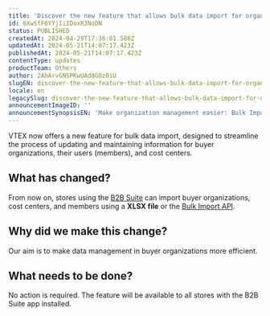 ```yaml
---
title: 'Discover the new feature that allows bulk data import for organizations and cost centers'
id: 6XwSfF6YYjIiIDoxR3NoDN
status: PUBLISHED
createdAt: 2024-04-29T17:36:01.588Z
updatedAt: 2024-05-21T14:07:17.423Z
publishedAt: 2024-05-21T14:07:17.423Z
contentType: updates
productTeam: Others
author: 2AhArvGNSPKwUAd8GOz0iU
slugEN: discover-the-new-feature-that-allows-bulk-data-import-for-organizations-and
locale: en
legacySlug: discover-the-new-feature-that-allows-bulk-data-import-for-organizations-and
announcementImageID: ''
announcementSynopsisEN: 'Make organization management easier: Bulk Import streamlines data updates and maintenance'
---
```


VTEX now offers a new feature for bulk data import, designed to streamline the process of updating and maintaining information for buyer organizations, their users (members), and cost centers.

## What has changed?

From now on, stores using the [B2B Suite](https://developers.vtex.com/docs/apps/vtex.b2b-suite) can import buyer organizations, cost centers, and members using a **XLSX file** or the [Bulk Import API](https://developers.vtex.com/docs/api-reference/buyer-organizations?endpoint=overview). 

## Why did we make this change?

Our aim is to make data management in buyer organizations more efficient.

## What needs to be done?

No action is required. The feature will be available to all stores with the B2B Suite app installed.
